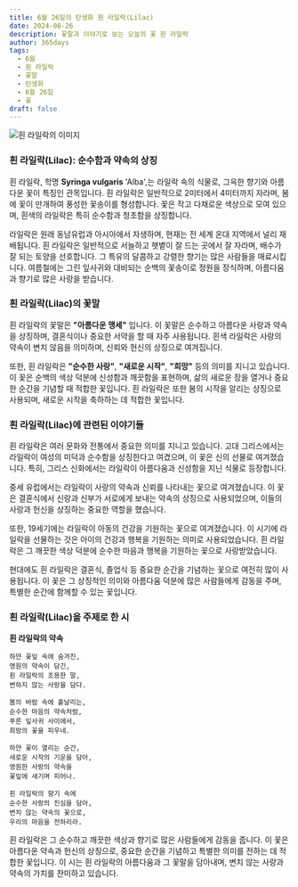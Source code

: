```yaml
---
title: 6월 26일의 탄생화 흰 라일락(Lilac)
date: 2024-06-26
description: 꽃말과 이야기로 보는 오늘의 꽃 흰 라일락
author: 365days
tags:
  - 6월
  - 흰 라일락
  - 꽃말
  - 탄생화
  - 6월 26일
  - 꽃
draft: false
---
```



![흰 라일락의 이미지](https://cdn.pixabay.com/photo/2023/12/04/18/10/lilac-8430051_1280.jpg#center)


### 흰 라일락(Lilac): 순수함과 약속의 상징

흰 라일락, 학명 **Syringa vulgaris** 'Alba',는 라일락 속의 식물로, 그윽한 향기와 아름다운 꽃이 특징인 관목입니다. 흰 라일락은 일반적으로 2미터에서 4미터까지 자라며, 봄에 꽃이 만개하여 풍성한 꽃송이를 형성합니다. 꽃은 작고 다채로운 색상으로 모여 있으며, 흰색의 라일락은 특히 순수함과 청초함을 상징합니다.

라일락은 원래 동남유럽과 아시아에서 자생하며, 현재는 전 세계 온대 지역에서 널리 재배됩니다. 흰 라일락은 일반적으로 서늘하고 햇볕이 잘 드는 곳에서 잘 자라며, 배수가 잘 되는 토양을 선호합니다. 그 특유의 달콤하고 강렬한 향기는 많은 사람들을 매료시킵니다. 여름철에는 그린 잎사귀와 대비되는 순백의 꽃송이로 정원을 장식하며, 아름다움과 향기로 많은 사랑을 받습니다.

### 흰 라일락(Lilac)의 꽃말

흰 라일락의 꽃말은 **"아름다운 맹세"** 입니다. 이 꽃말은 순수하고 아름다운 사랑과 약속을 상징하며, 결혼식이나 중요한 서약을 할 때 자주 사용됩니다. 흰색 라일락은 사랑의 약속이 변치 않음을 의미하며, 신뢰와 헌신의 상징으로 여겨집니다.

또한, 흰 라일락은 **"순수한 사랑"**, **"새로운 시작"**, **"희망"** 등의 의미를 지니고 있습니다. 이 꽃은 순백의 색상 덕분에 신성함과 깨끗함을 표현하며, 삶의 새로운 장을 열거나 중요한 순간을 기념할 때 적합한 꽃입니다. 흰 라일락은 또한 봄의 시작을 알리는 상징으로 사용되며, 새로운 시작을 축하하는 데 적합한 꽃입니다.

### 흰 라일락(Lilac)에 관련된 이야기들

흰 라일락은 여러 문화와 전통에서 중요한 의미를 지니고 있습니다. 고대 그리스에서는 라일락이 여성의 미덕과 순수함을 상징한다고 여겼으며, 이 꽃은 신의 선물로 여겨졌습니다. 특히, 그리스 신화에서는 라일락이 아름다움과 신성함을 지닌 식물로 등장합니다.

중세 유럽에서는 라일락이 사랑의 약속과 신뢰를 나타내는 꽃으로 여겨졌습니다. 이 꽃은 결혼식에서 신랑과 신부가 서로에게 보내는 약속의 상징으로 사용되었으며, 이들의 사랑과 헌신을 상징하는 중요한 역할을 했습니다.

또한, 19세기에는 라일락이 아동의 건강을 기원하는 꽃으로 여겨졌습니다. 이 시기에 라일락을 선물하는 것은 아이의 건강과 행복을 기원하는 의미로 사용되었습니다. 흰 라일락은 그 깨끗한 색상 덕분에 순수한 마음과 행복을 기원하는 꽃으로 사랑받았습니다.

현대에도 흰 라일락은 결혼식, 졸업식 등 중요한 순간을 기념하는 꽃으로 여전히 많이 사용됩니다. 이 꽃은 그 상징적인 의미와 아름다움 덕분에 많은 사람들에게 감동을 주며, 특별한 순간에 함께할 수 있는 꽃입니다.

### 흰 라일락(Lilac)을 주제로 한 시

**흰 라일락의 약속**

```
하얀 꽃잎 속에 숨겨진,  
영원의 약속이 담긴,  
흰 라일락의 조용한 말,  
변하지 않는 사랑을 담다.

봄의 바람 속에 흩날리는,  
순수한 마음의 약속처럼,  
푸른 잎사귀 사이에서,  
희망의 꽃을 피우네.

하얀 꽃이 열리는 순간,  
새로운 시작의 기운을 담아,  
영원한 사랑의 약속을  
꽃잎에 새기며 피어나.

흰 라일락의 향기 속에  
순수한 사랑의 진심을 담아,  
변치 않는 약속의 꽃으로,  
우리의 마음을 전하리라.
```

흰 라일락은 그 순수하고 깨끗한 색상과 향기로 많은 사람들에게 감동을 줍니다. 이 꽃은 아름다운 약속과 헌신의 상징으로, 중요한 순간을 기념하고 특별한 의미를 전하는 데 적합한 꽃입니다. 이 시는 흰 라일락의 아름다움과 그 꽃말을 담아내며, 변치 않는 사랑과 약속의 가치를 찬미하고 있습니다.


